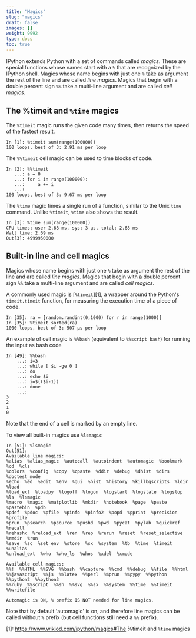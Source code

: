 ```yaml
---
title: "Magics"
slug: "magics"
draft: false
images: []
weight: 9992
type: docs
toc: true
---
```


IPython extends Python with a set of commands called _magics_. These are special functions whose names start with a `%` that are recognized by the IPython shell. Magics whose name begins with just one `%` take as argument the rest of the line and are called _line magics_. Magics that begin with a double percent sign `%%` take a multi-line argument and are called _cell magics_. 

## The %timeit and `%time` magics
The `%timeit` magic runs the given code many times, then returns the speed of the fastest result.

    In [1]: %timeit sum(range(100000))
    100 loops, best of 3: 2.91 ms per loop

The `%%timeit` cell magic can be used to time blocks of code.

    In [2]: %%timeit
       ...: a = 0
       ...: for i in range(100000):
       ...:     a += i
       ...:
    100 loops, best of 3: 9.67 ms per loop

The `%time` magic times a single run of a function, similar to the Unix `time` command. Unlike `%timeit`, `%time` also shows the result.

    In [3]: %time sum(range(100000))
    CPU times: user 2.68 ms, sys: 3 µs, total: 2.68 ms
    Wall time: 2.69 ms
    Out[3]: 4999950000

## Built-in line and cell magics
Magics whose name begins with just one `%` take as argument the rest of the line and are called _line magics_. Magics that begin with a double percent sign `%%` take a multi-line argument and are called _cell magics_. 

A commonly used magic is [`%timeit`][1], a wrapper around the Python's `timeit.timeit` function, for measuring the execution time of a piece of code.


    In [35]: ra = [random.randint(0,1000) for r in range(1000)]
    In [35]: %timeit sorted(ra)
    1000 loops, best of 3: 507 µs per loop

An example of cell magic is `%%bash` (equivalent to `%%script bash`) for running the input as bash code

    In [49]: %%bash
        ...: i=3
        ...: while [ $i -ge 0 ]
        ...: do
        ...: echo $i
        ...: i=$(($i-1))
        ...: done
        ...:
    3
    2
    1
    0

Note that the end of a cell is marked by an empty line.

To view all built-in magics use `%lsmagic`
 
    In [51]: %lsmagic
    Out[51]:
    Available line magics:
    %alias  %alias_magic  %autocall  %autoindent  %automagic  %bookmark  %cd  %cls
    %colors  %config  %copy  %cpaste  %ddir  %debug  %dhist  %dirs  %doctest_mode  
    %echo  %ed  %edit  %env  %gui  %hist  %history  %killbgscripts  %ldir  %load  
    %load_ext  %loadpy  %logoff  %logon  %logstart  %logstate  %logstop  %ls  %lsmagic
    %macro  %magic  %matplotlib  %mkdir  %notebook  %page  %paste  %pastebin  %pdb
    %pdef  %pdoc  %pfile  %pinfo  %pinfo2  %popd  %pprint  %precision  %profile  
    %prun  %psearch  %psource  %pushd  %pwd  %pycat  %pylab  %quickref  %recall  
    %rehashx  %reload_ext  %ren  %rep  %rerun  %reset  %reset_selective  %rmdir  %run  
    %save  %sc  %set_env  %store  %sx  %system  %tb  %time  %timeit  %unalias  
    %unload_ext  %who  %who_ls  %whos  %xdel  %xmode

    Available cell magics:
    %%!  %%HTML  %%SVG  %%bash  %%capture  %%cmd  %%debug  %%file  %%html  
    %%javascript  %%js  %%latex  %%perl  %%prun  %%pypy  %%python  %%python2  %%python3  
    %%ruby  %%script  %%sh  %%svg  %%sx  %%system  %%time  %%timeit  %%writefile

    Automagic is ON, % prefix IS NOT needed for line magics.

Note that by default 'automagic' is on, and therefore line magics can be called without `%` prefix (but cell functions still need a `%%` prefix).


  [1]: https://www.wikiod.com/ipython/magics#The %timeit and `%time` magics

